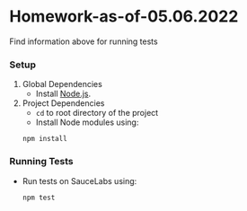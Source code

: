 # Homework-as-of-05.06.2022

Find information above for running tests
### Setup

1. Global Dependencies
    * Install [Node.js](https://nodejs.org/en/).
2. Project Dependencies
    * `cd` to root directory of the project
    * Install Node modules using:
   ```
   npm install
   ```

### Running Tests

* Run tests on SauceLabs using:
  ```
  npm test
  ```
